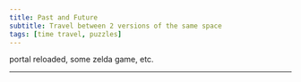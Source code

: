 ```yaml
---
title: Past and Future
subtitle: Travel between 2 versions of the same space 
tags: [time travel, puzzles]
---
```


portal reloaded, some zelda game, etc.

-----